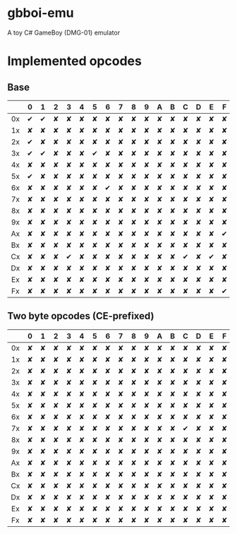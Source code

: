 # gbboi-emu
A toy C# GameBoy (DMG-01) emulator

# Implemented opcodes
## Base
|    | 0 | 1 | 2 | 3 | 4 | 5 | 6 | 7 | 8 | 9 | A | B | C | D | E | F |
|:--:|:-:|:-:|:-:|:-:|:-:|:-:|:-:|:-:|:-:|:-:|:-:|:-:|:-:|:-:|:-:|:-:|
| 0x | ✔ | ✔ | ✘ | ✘ | ✘ | ✘ | ✘ | ✘ | ✘ | ✘ | ✘ | ✘ | ✘ | ✘ | ✘ | ✘ |
| 1x | ✘ | ✘ | ✘ | ✘ | ✘ | ✘ | ✘ | ✘ | ✘ | ✘ | ✘ | ✘ | ✘ | ✘ | ✘ | ✘ |
| 2x | ✔ | ✘ | ✘ | ✘ | ✘ | ✘ | ✘ | ✘ | ✘ | ✘ | ✘ | ✘ | ✘ | ✘ | ✘ | ✘ |
| 3x | ✔ | ✔ | ✘ | ✘ | ✘ | ✔ | ✘ | ✘ | ✘ | ✘ | ✘ | ✘ | ✘ | ✘ | ✘ | ✘ |
| 4x | ✘ | ✘ | ✘ | ✘ | ✘ | ✘ | ✘ | ✘ | ✘ | ✘ | ✘ | ✘ | ✘ | ✘ | ✘ | ✘ |
| 5x | ✔ | ✘ | ✘ | ✘ | ✘ | ✘ | ✘ | ✘ | ✘ | ✘ | ✘ | ✘ | ✘ | ✘ | ✘ | ✘ |
| 6x | ✘ | ✘ | ✘ | ✘ | ✘ | ✘ | ✔ | ✘ | ✘ | ✘ | ✘ | ✘ | ✘ | ✘ | ✘ | ✘ |
| 7x | ✘ | ✘ | ✘ | ✘ | ✘ | ✘ | ✘ | ✘ | ✘ | ✘ | ✘ | ✘ | ✘ | ✘ | ✘ | ✘ |
| 8x | ✘ | ✘ | ✘ | ✘ | ✘ | ✘ | ✘ | ✘ | ✘ | ✘ | ✘ | ✘ | ✘ | ✘ | ✘ | ✘ |
| 9x | ✘ | ✘ | ✘ | ✘ | ✘ | ✘ | ✘ | ✘ | ✘ | ✘ | ✘ | ✘ | ✘ | ✘ | ✘ | ✘ |
| Ax | ✘ | ✘ | ✘ | ✘ | ✘ | ✘ | ✘ | ✘ | ✘ | ✘ | ✘ | ✘ | ✘ | ✘ | ✘ | ✔ |
| Bx | ✘ | ✘ | ✘ | ✘ | ✘ | ✘ | ✘ | ✘ | ✘ | ✘ | ✘ | ✘ | ✘ | ✘ | ✘ | ✘ |
| Cx | ✘ | ✘ | ✘ | ✔ | ✘ | ✘ | ✘ | ✘ | ✘ | ✘ | ✘ | ✘ | ✔ | ✘ | ✔ | ✘ |
| Dx | ✘ | ✘ | ✘ | ✘ | ✘ | ✘ | ✘ | ✘ | ✘ | ✘ | ✘ | ✘ | ✘ | ✘ | ✘ | ✘ |
| Ex | ✘ | ✘ | ✘ | ✘ | ✘ | ✘ | ✘ | ✘ | ✘ | ✘ | ✘ | ✘ | ✘ | ✘ | ✘ | ✘ |
| Fx | ✘ | ✘ | ✘ | ✘ | ✘ | ✘ | ✘ | ✘ | ✘ | ✘ | ✘ | ✘ | ✘ | ✘ | ✘ | ✔ |

## Two byte opcodes (CE-prefixed)
|    | 0 | 1 | 2 | 3 | 4 | 5 | 6 | 7 | 8 | 9 | A | B | C | D | E | F |
|:--:|:-:|:-:|:-:|:-:|:-:|:-:|:-:|:-:|:-:|:-:|:-:|:-:|:-:|:-:|:-:|:-:|
| 0x | ✘ | ✘ | ✘ | ✘ | ✘ | ✘ | ✘ | ✘ | ✘ | ✘ | ✘ | ✘ | ✘ | ✘ | ✘ | ✘ |
| 1x | ✘ | ✘ | ✘ | ✘ | ✘ | ✘ | ✘ | ✘ | ✘ | ✘ | ✘ | ✘ | ✘ | ✘ | ✘ | ✘ |
| 2x | ✘ | ✘ | ✘ | ✘ | ✘ | ✘ | ✘ | ✘ | ✘ | ✘ | ✘ | ✘ | ✘ | ✘ | ✘ | ✘ |
| 3x | ✘ | ✘ | ✘ | ✘ | ✘ | ✘ | ✘ | ✘ | ✘ | ✘ | ✘ | ✘ | ✘ | ✘ | ✘ | ✘ |
| 4x | ✘ | ✘ | ✘ | ✘ | ✘ | ✘ | ✘ | ✘ | ✘ | ✘ | ✘ | ✘ | ✘ | ✘ | ✘ | ✘ |
| 5x | ✘ | ✘ | ✘ | ✘ | ✘ | ✘ | ✘ | ✘ | ✘ | ✘ | ✘ | ✘ | ✘ | ✘ | ✘ | ✘ |
| 6x | ✘ | ✘ | ✘ | ✘ | ✘ | ✘ | ✘ | ✘ | ✘ | ✘ | ✘ | ✘ | ✘ | ✘ | ✘ | ✘ |
| 7x | ✘ | ✘ | ✘ | ✘ | ✘ | ✘ | ✘ | ✘ | ✘ | ✘ | ✘ | ✘ | ✔ | ✘ | ✘ | ✘ |
| 8x | ✘ | ✘ | ✘ | ✘ | ✘ | ✘ | ✘ | ✘ | ✘ | ✘ | ✘ | ✘ | ✘ | ✘ | ✘ | ✘ |
| 9x | ✘ | ✘ | ✘ | ✘ | ✘ | ✘ | ✘ | ✘ | ✘ | ✘ | ✘ | ✘ | ✘ | ✘ | ✘ | ✘ |
| Ax | ✘ | ✘ | ✘ | ✘ | ✘ | ✘ | ✘ | ✘ | ✘ | ✘ | ✘ | ✘ | ✘ | ✘ | ✘ | ✘ |
| Bx | ✘ | ✘ | ✘ | ✘ | ✘ | ✘ | ✘ | ✘ | ✘ | ✘ | ✘ | ✘ | ✘ | ✘ | ✘ | ✘ |
| Cx | ✘ | ✘ | ✘ | ✘ | ✘ | ✘ | ✘ | ✘ | ✘ | ✘ | ✘ | ✘ | ✘ | ✘ | ✘ | ✘ |
| Dx | ✘ | ✘ | ✘ | ✘ | ✘ | ✘ | ✘ | ✘ | ✘ | ✘ | ✘ | ✘ | ✘ | ✘ | ✘ | ✘ |
| Ex | ✘ | ✘ | ✘ | ✘ | ✘ | ✘ | ✘ | ✘ | ✘ | ✘ | ✘ | ✘ | ✘ | ✘ | ✘ | ✘ |
| Fx | ✘ | ✘ | ✘ | ✘ | ✘ | ✘ | ✘ | ✘ | ✘ | ✘ | ✘ | ✘ | ✘ | ✘ | ✘ | ✘ |
